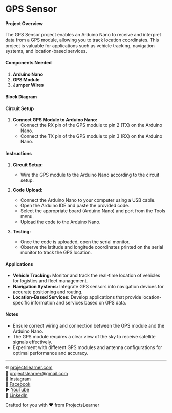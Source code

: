 # GPS Sensor

#### Project Overview

The GPS Sensor project enables an Arduino Nano to receive and interpret data from a GPS module, allowing you to track location coordinates. This project is valuable for applications such as vehicle tracking, navigation systems, and location-based services.

#### Components Needed

1. **Arduino Nano**
2. **GPS Module**
3. **Jumper Wires**

#### Block Diagram


#### Circuit Setup

1. **Connect GPS Module to Arduino Nano:**
   - Connect the RX pin of the GPS module to pin 2 (TX) on the Arduino Nano.
   - Connect the TX pin of the GPS module to pin 3 (RX) on the Arduino Nano.

#### Instructions

1. **Circuit Setup:**
   - Wire the GPS module to the Arduino Nano according to the circuit setup.

2. **Code Upload:**
   - Connect the Arduino Nano to your computer using a USB cable.
   - Open the Arduino IDE and paste the provided code.
   - Select the appropriate board (Arduino Nano) and port from the Tools menu.
   - Upload the code to the Arduino Nano.

3. **Testing:**
   - Once the code is uploaded, open the serial monitor.
   - Observe the latitude and longitude coordinates printed on the serial monitor to track the GPS location.

#### Applications

- **Vehicle Tracking:** Monitor and track the real-time location of vehicles for logistics and fleet management.
- **Navigation Systems:** Integrate GPS sensors into navigation devices for accurate positioning and routing.
- **Location-Based Services:** Develop applications that provide location-specific information and services based on GPS data.

#### Notes

- Ensure correct wiring and connection between the GPS module and the Arduino Nano.
- The GPS module requires a clear view of the sky to receive satellite signals effectively.
- Experiment with different GPS modules and antenna configurations for optimal performance and accuracy.

---

🌐 [projectslearner.com](https://projectslearner.com)  
📧 [projectslearner@gmail.com](mailto:projectslearner@gmail.com)  
📸 [Instagram](https://www.instagram.com/projectslearner/)  
📘 [Facebook](https://www.facebook.com/projectslearner)  
▶️ [YouTube](https://www.youtube.com/@ProjectsLearner)  
📘 [LinkedIn](https://www.linkedin.com/in/projectslearner)  

Crafted for you with ❤️ from ProjectsLearner